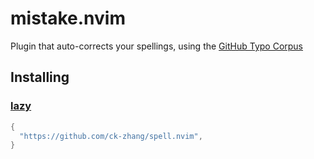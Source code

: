 # mistake.nvim
Plugin that auto-corrects your spellings, using the [GitHub Typo Corpus](https://github.com/mhagiwara/github-typo-corpus)

## Installing

### [lazy](https://github.com/folke/lazy.nvim) 

```lua
{
  "https://github.com/ck-zhang/spell.nvim",
}
```
